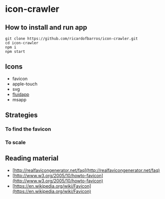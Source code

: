 # icon-crawler

## How to install and run app

```shel
git clone https://github.com/ricardofbarros/icon-crawler.git
cd icon-crawler
npm i
npm start
```

## Icons

- favicon
- apple-touch
- svg
- [fluidapp](http://fluidapp.com/)
- msapp

## Strategies

### To find the favicon

### To scale

####

## Reading material

- [http://realfavicongenerator.net/faq](http://realfavicongenerator.net/faq)
- [http://www.w3.org/2005/10/howto-favicon](http://www.w3.org/2005/10/howto-favicon)
- [https://en.wikipedia.org/wiki/Favicon](https://en.wikipedia.org/wiki/Favicon)
